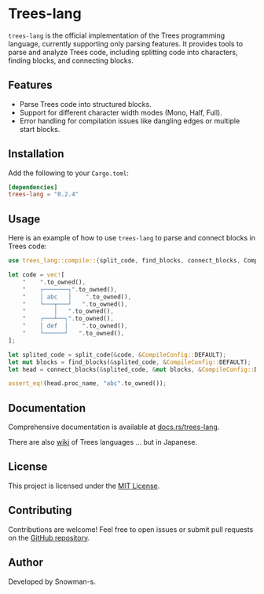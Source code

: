 # Trees-lang

`trees-lang` is the official implementation of the Trees programming language, currently supporting only parsing features. It provides tools to parse and analyze Trees code, including splitting code into characters, finding blocks, and connecting blocks.

## Features

- Parse Trees code into structured blocks.
- Support for different character width modes (Mono, Half, Full).
- Error handling for compilation issues like dangling edges or multiple start blocks.

## Installation

Add the following to your `Cargo.toml`:

```toml
[dependencies]
trees-lang = "0.2.4"
```

## Usage

Here is an example of how to use `trees-lang` to parse and connect blocks in Trees code:

```rust
use trees_lang::compile::{split_code, find_blocks, connect_blocks, CompileConfig};

let code = vec![
    "    ".to_owned(),
    "    ┌───────┐".to_owned(),
    "    │ abc   │    ".to_owned(),
    "    └───┬───┘   ".to_owned(),
    "        │   ".to_owned(),
    "    ┌───┴──┐".to_owned(),
    "    │ def  │    ".to_owned(),
    "    └──────┘   ".to_owned(),
];

let splited_code = split_code(&code, &CompileConfig::DEFAULT);
let mut blocks = find_blocks(&splited_code, &CompileConfig::DEFAULT);
let head = connect_blocks(&splited_code, &mut blocks, &CompileConfig::DEFAULT).unwrap();

assert_eq!(head.proc_name, "abc".to_owned());
```

## Documentation

Comprehensive documentation is available at [docs.rs/trees-lang](https://docs.rs/trees-lang/).

There are also [wiki](https://github.com/Snowman-s/Trees/wiki) of Trees languages ... but in Japanese.

## License

This project is licensed under the [MIT License](https://github.com/Snowman-s/Trees/blob/main/LICENSE).

## Contributing

Contributions are welcome! Feel free to open issues or submit pull requests on the [GitHub repository](https://github.com/Snowman-s/Trees).

## Author

Developed by Snowman-s.
